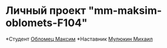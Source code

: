 # Личный проект "mm-maksim-oblomets-F104"
*Студент [Обломец Максим](https://t.me/Oblomets)
*Наставник [Мулюкин Михаил](https://t.me/krumza)